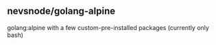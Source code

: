 nevsnode/golang-alpine
---
golang:alpine with a few custom-pre-installed packages (currently only bash)
